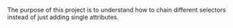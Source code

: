 The purpose of this project is to understand how to chain different selectors instead of just adding single attributes.